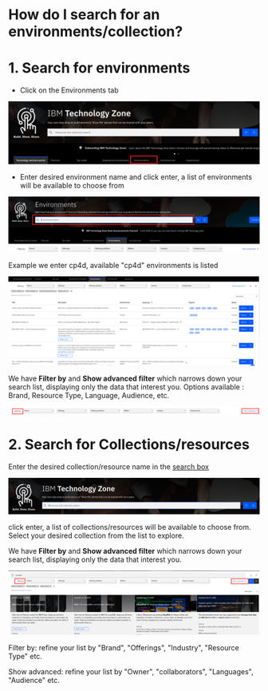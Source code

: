# How do I search for an environments/collection?

# 1. Search for environments

- Click on the Environments tab

![clickenvironments](Images/clickenvironments.png)

- Enter desired environment name and click enter, a list of environments will be available to choose from

![searchenvironments](Images/searchenvironments.png)

Example we enter cp4d, available "cp4d" environments is listed

![listenvironments](Images/listenvironments.png)

We have **Filter by** and **Show advanced filter** which narrows down your search list, displaying only the data that interest you. 
Options available : Brand, Resource Type, Language, Audience, etc.

![filterenvironments](Images/filterenvironments.png)


# 2. Search for Collections/resources

Enter the desired collection/resource name in the [search box](https://techzone.ibm.com/) 

![searchbox](Images/searchbox.png)

click enter, a list of collections/resources will be available to choose from. Select your desired collection from the list to explore.

We have **Filter by** and **Show advanced filter** which narrows down your search list, displaying only the data that interest you.

![listcollections](Images/listcollections.png)

Filter by: refine your list by "Brand", "Offerings", "Industry", "Resource Type" etc.

Show advanced: refine your list by "Owner", "collaborators", "Languages", "Audience" etc.
